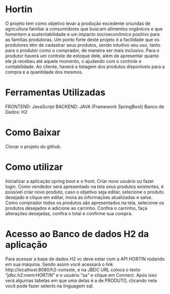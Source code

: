 # Hortin

O projeto tem como objetivo levar a produção excedente oriundas de agricultura familiar a consumidores que buscam alimentos orgânicos e que fomentem a sustentabilidade e um impacto socioeconômico positivo para as famílias produtoras.
Um ponto forte deste projeto é a facilidade que os produtores têm de cadastrar seus produtos, sendo intuitivo seu uso, tanto para o produtor como o comprador, de maneira ser mais inclusivo.
Para o produtor haverá um controle de estoque dele, além de apresentar quanto ele já recebeu até aquele momento, o ajudando com o controle e contabilidade.
Ao cliente, haverá a listagem dos produtos disponíveis para a compra e a quantidade dos mesmos.

# Ferramentas Utilizadas
 FRONTEND:
  JavaScript
 BACKEND:
  JAVA (Framework SpringBoot)
 Banco de Dados:
  H2

# Como Baixar
Clonar o projeto do github.

# Como utilizar
Inicializar a aplicação spring boot e o front. Criar novo usuário ou fazer login. Como vendedor será apresentado na tela seus produtos existentes, é possível criar novo produto, caso o objetivo seja editar, selecione o produto desejado e clique em editar, insira as informações atualizadas e salve.
Como comprador todos os produtos são apresentados na tela, selecione os produtos desejados e adicione ao carrinho. Confira o carrinho, faça alterações desejadas, confira o total e confirme sua compra.

# Acesso ao Banco de dados H2 da aplicação
Para acessar a base de dados H2 vc deve estar com a API HORTIN rodando em sua máquina. Sendo assim você acessará o link  http://localhost:8080/h2-console, e na JBDC URL coloca o texto “jdbc:h2:mem:HORTIN” e o usuário “sa" e clique em Connect. Após isso verá algumas tabelas em que uma delas é a de PRODUTO, clicando nela você pode fazer selects na linguagem sql.
